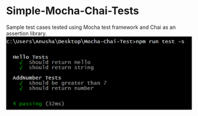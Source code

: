 # Simple-Mocha-Chai-Tests
Sample test cases tested using Mocha test framework and Chai as an assertion library.
<br/>
<img src="https://github.com/navaneethr/Simple-Mocha-Chai-Tests/blob/master/testCMD.PNG">
